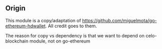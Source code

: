 
## Origin

This module is a copy/adaptation of https://github.com/miguelmota/go-ethereum-hdwallet. All credit goes to them.

The reason for copy vs dependency is that we want to depend on celo-blockchain module, not on go-ethereum